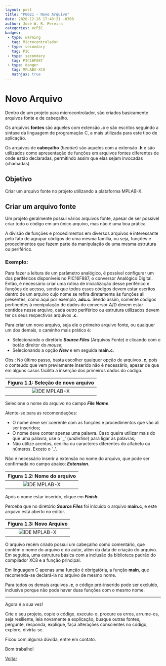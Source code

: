 ```yaml
---
layout: post
title: "P0021 - Novo Arquivo"
date: 2020-12-26 17:48:21 -0300
author: José W. R. Pereira
categories: ucPIC
badges:
 - type: warning
   tag: Microcontrolador
 - type: secondary
   tag: PIC
 - type: secondary
   tag: PIC16F887
 - type: danger
   tag: MPLABX-XC8
   mathjax: true
---
```




# Novo Arquivo

Dentro de um projeto para microcontrolador, são criados basicamente arquivos fonte e de cabeçalho. 

Os arquivos **fontes** são aqueles com extensão **.c** e são escritos seguindo a sintaxe da linguagem de programação C, a mais utilizada para este tipo de aplicação.

Os arquivos de **cabeçalho** (*header*) são aqueles com a extensão **.h** e são utilizados como apresentação de funções em arquivos fontes diferentes de onde estão declaradas, permitindo assim que elas sejam invocadas (chamadas). 

## Objetivo

Criar um arquivo fonte no projeto utilizando a plataforma MPLAB-X.

<!--more-->

## Criar um arquivo fonte

Um projeto geralmente possui vários arquivos fonte, apesar de ser possível criar todo o código em um único arquivo, mas não é uma boa prática. 

A divisão de funções e procedimentos em diversos arquivos é interessante pelo fato de agrupar códigos de uma mesma família, ou seja, funções e procedimentos que fazem parte da manipulação de uma mesma estrutura ou periférico. 

### Exemplo:
Para fazer a leitura de um parâmetro analógico, é possível configurar um dos periféricos disponíveis no PIC16F887, o conversor Analógico Digital. 
Então, é necessário criar uma rotina de inicialização desse periférico e funções de acesso, sendo que todos esses códigos devem estar escritos dentro de um arquivo cujo nome se refira diretamente às funções ali presentes, como aqui por exemplo, **adc.c**. 
Sendo assim, somente códigos pertinentes à menipulação de dados do conversor A/D devem estar contidos nesse arquivo, cada outro periférico ou estrutura utilizados devem ter os seus respectivos arquivos **.c**.

Para criar um novo arquivo, seja ele o primeiro arquivo fonte, ou qualquer um dos demais, o caminho mais prático é:

* Selecionando o diretório ***Source Files*** (Arquivos Fonte) e clicando com o botão direitor do *mouse*;
* Selecionando a opção ***New*** e em seguida **main.c**. 

Obs.: No último passo, basta escolher qualquer opção de arquivos **.c**, pois o conteúdo que vem previamente inserido não é necessário, apesar de que em alguns casos facilita a inserção dos primeiros dados do código.

| Figura 1.1: Seleção de novo arquivo |
|:---------------------------------------------:|
| ![IDE MPLAB-X]({{site.baseurlimg}}/_posts/tUcPIC/imgP0021/A01-novoArquivoC.png{{site.rawimg}}) |

Selecione o nome do arquivo no campo ***File Name***. 

Atente-se para as recomendações:
* O nome deve ser coerente com as funções e procedimentos que vão ali ser inseridos;
* O nome deve conter apenas uma palavra. Caso queira utilizar mais do que uma palavra, use o '_' (*underline*) para ligar as palavras;
* Não utilize acentos, cedilha ou caracteres diferentes do alfabeto ou números. Exceto o '_'.

Não é necessário inserir a extensão no nome do arquivo, que pode ser confirmada no campo abaixo: ***Extension***.

| Figura 1.2: Nome do arquivo |
|:---------------------------------------------:|
| ![IDE MPLAB-X]({{site.baseurlimg}}/_posts/tUcPIC/imgP0021/A02-nomeArquivoC.png{{site.rawimg}}) |

Após o nome estar inserido, clique em ***Finish***.

Perceba que no diretório ***Source Files*** foi inlcuído o arquivo **main.c**, e este arquivo está aberto no editor. 

| Figura 1.3: Novo Arquivo |
|:---------------------------------------------:|
| ![IDE MPLAB-X]({{site.baseurlimg}}/_posts/tUcPIC/imgP0021/A03-mainC.png{{site.rawimg}}) |


O arquivo recém criado possui um cabeçalho como comentário, que contém o nome do arquivo e do autor, além da data de criação do arquivo.
Em seguida, uma estrutura básica com a inclusão da biblioteca padrão do compilador XC8 e a função principal.


Em linguagem C apenas uma função é obrigatória, a função **main**, que recomenda-se declará-la no arquivo de mesmo nome. 

Para todos os demais arquivos **.c**, o código pré-inserido pode ser excluído, inclusive porque não pode haver duas funções com o mesmo nome. 






<hr/>

Agora é a sua vez!

Crie o seu projeto, copie o código, execute-o, procure os erros, arrume-os, seja resiliente, leia novamente a explicação, busque outras fontes, pergunte, responda, explique, faça alterações conscientes no código, explore, divirta-se.

Ficou com alguma dúvida, entre em contato.

Bom trabalho!

[Voltar]({{site.baseurl}}/docs/tecnology/ucPIC)
